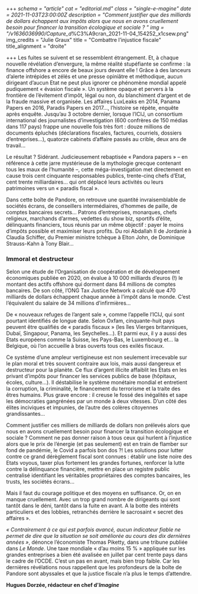+++
_schema = "article"
cat = "editorial.md"
class = "single-e-magine"
date = 2021-11-03T23:00:00Z
description = "Comment justifier que des milliards de dollars échappent aux impôts alors que nous en avons cruellement besoin pour financer la transition écologique et sociale ? "
img = "/v1636036990/Capture_d_%C3%A9cran_2021-11-04_154252_x1csew.png"
img_credits = "Julie Graux"
title = "Combattre l’injustice fiscale"
title_alignment = "droite"

+++
Les fuites se suivent et se ressemblent étrangement. Et, à chaque nouvelle révélation d’envergure, la même réalité stupéfiante se confirme : la finance offshore a encore de beaux jours devant elle ! Grâce à des lanceurs d’alerte intrépides et zélés et une presse opiniâtre et méthodique, aucun dirigeant d’aucun Etat ne peut plus ignorer ce phénomène mondial appelé pudiquement « évasion fiscale ». Un système opaque et pervers à la frontière de l’évitement d’impôt, légal ou non, du blanchiment d’argent et de la fraude massive et organisée. Les affaires LuxLeaks en 2014, Panama Papers en 2016, Paradis Papers en 2017…, l’histoire se répète, enquête après enquête. Jusqu’au 3 octobre dernier, lorsque l’ICIJ, un consortium international des journalistes d’investigation (600 confrères de 150 médias dans 117 pays) frappe une nouvelle fois très fort : douze millions de documents épluchés (déclarations fiscales, factures, courriels, dossiers d’entreprises…), quatorze cabinets d’affaire passés au crible, deux ans de travail… 

Le résultat ? Sidérant. Judicieusement rebaptisée « Pandora papers » – en référence à cette jarre mystérieuse de la mythologie grecque contenant tous les maux de l’humanité –, cette méga-investigation met directement en cause trois cent cinquante responsables publics, trente-cinq chefs d’Etat, cent trente milliardaires… qui ont déplacé leurs activités ou leurs patrimoines vers un « paradis fiscal ». 

Dans cette boîte de Pandore, on retrouve une quantité invraisemblable de sociétés écrans, de conseillers intermédiaires, d’hommes de paille, de comptes bancaires secrets… Patrons d’entreprises, monarques, chefs religieux, marchands d’armes, vedettes du show biz, sportifs d’élite, délinquants financiers, tous réunis par un même objectif : payer le moins d’impôts possible et maximiser leurs profits. Du roi Abdallah II de Jordanie à Claudia Schiffer, du Premier ministre tchèque à Elton John, de Dominique Strauss-Kahn à Tony Blair… 

### Immoral et destructeur

Selon une étude de l’Organisation de coopération et de développement économiques publiée en 2020, on évalue à 10 000 milliards d’euros (!) le montant des actifs offshore qui dorment dans 84 millions de comptes bancaires. De son côté, l’ONG Tax Justice Network a calculé que 470 milliards de dollars échappent chaque année à l’impôt dans le monde. C’est l’équivalent du salaire de 34 millions d’infirmières… 

De « nouveaux refuges de l’argent sale », comme l’appelle l’ICIJ, qui sont pourtant identifiés de longue date. Selon Oxfam, cinquante-huit pays peuvent être qualifiés de « paradis fiscaux » (les îles Vierges britanniques, Dubaï, Singapour, Panama, les Seychelles…). Et parmi eux, il y a aussi des Etats européens comme la Suisse, les Pays-Bas, le Luxembourg et… la Belgique, où l’on accueille à bras ouverts tous ces exilés fiscaux. 

Ce système d’une ampleur vertigineuse est non seulement irrecevable sur le plan moral et très souvent contraire aux lois, mais aussi dangereux et destructeur pour la planète. Ce flux d’argent illicite affaiblit les Etats en les privant d’impôts pour financer les services publics de base (hôpitaux, écoles, culture…). Il déstabilise le système monétaire mondial et entretient la corruption, la criminalité, le financement du terrorisme et la traite des êtres humains. Plus grave encore : il creuse le fossé des inégalités et sape les démocraties gangrénées par un monde à deux vitesses. D’un côté des élites inciviques et impunies, de l’autre des colères citoyennes grandissantes… 

Comment justifier ces milliers de milliards de dollars non prélevés alors que nous en avons cruellement besoin pour financer la transition écologique et sociale ? Comment ne pas donner raison à tous ceux qui hurlent à l’injustice alors que le prix de l’énergie (et pas seulement) est en train de flamber sur fond de pandémie, le Covid a parfois bon dos ?! Les solutions pour lutter contre ce grand dérèglement fiscal sont connues : établir une liste noire des Etats voyous, taxer plus fortement les grandes fortunes, renforcer la lutte contre la délinquance financière, mettre en place un registre public centralisé identifiant les véritables propriétaires des comptes bancaires, les trusts, les sociétés écrans… 

Mais il faut du courage politique et des moyens en suffisance. Or, on en manque cruellement. Avec un trop grand nombre de dirigeants qui sont tantôt dans le déni, tantôt dans la fuite en avant. A la botte des intérêts particuliers et des lobbies, retranchés derrière le sacrosaint « secret des affaires ». 

_« Contrairement à ce qui est parfois avancé, aucun indicateur fiable ne permet de dire que la situation se soit améliorée au cours des dix dernières années »_, dénonce l’économiste Thomas Piketty, dans une tribune publiée dans _Le Monde_. Une taxe mondiale « d’au moins 15 % » appliquée sur les grandes entreprises a bien été avalisée en juillet par cent trente pays dans le cadre de l’OCDE. C’est un pas en avant, mais bien trop faible. Car les dernières révélations nous rappellent que les profondeurs de la boîte de Pandore sont abyssales et que la justice fiscale n’a plus le temps d’attendre. 

**Hugues Dorzée, rédacteur en chef d'_Imagine_**